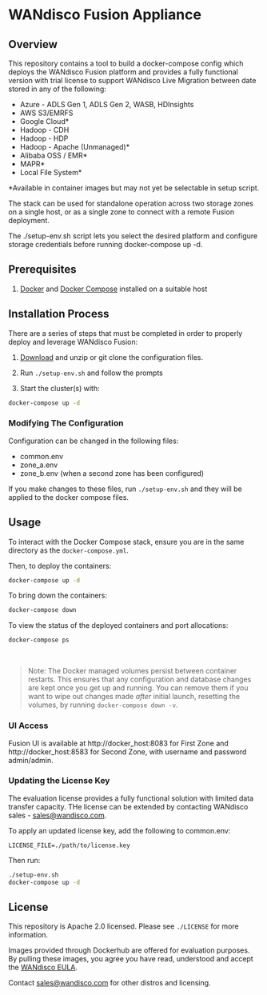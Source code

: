 # WANdisco Fusion Appliance

## Overview
This repository contains a tool to build a docker-compose config which deploys the WANdisco Fusion platform and provides a fully functional version with trial license to support WANdisco Live Migration between date stored in any of the following: 

- Azure - ADLS Gen 1, ADLS Gen 2, WASB, HDInsights 
- AWS S3/EMRFS
- Google Cloud*
- Hadoop - CDH 
- Hadoop - HDP
- Hadoop - Apache (Unmanaged)*
- Alibaba OSS / EMR*
- MAPR*
- Local File System*

*Available in container images but may not yet be selectable in setup script. 

The stack can be used for standalone operation across two storage zones on a single host, or as a single zone to connect with a remote Fusion deployment.  




The ./setup-env.sh script lets you select the desired platform and configure storage credentials before running docker-compose up -d. 

## Prerequisites 
1. [Docker](https://docs.docker.com/install/overview/) and [Docker Compose](https://docs.docker.com/compose/install/) installed on a suitable host

## Installation Process
There are a series of steps that must be completed in order to properly deploy and leverage WANdisco Fusion:

1. [Download](https://github.com/WANdisco/fusion-docker-compose/archive/master.zip) and unzip or git clone the configuration files. 

1. Run `./setup-env.sh` and follow the prompts

1. Start the cluster(s) with:

```bash
docker-compose up -d
```

### Modifying The Configuration
Configuration can be changed in the following files:

- common.env
- zone_a.env
- zone_b.env (when a second zone has been configured)

If you make changes to these files, run `./setup-env.sh` and they will be applied to the docker compose files.

## Usage
To interact with the Docker Compose stack, ensure you are in the same directory as the `docker-compose.yml`. 

Then, to deploy the containers:
```bash
docker-compose up -d
```

To bring down the containers:
```bash
docker-compose down
```

To view the status of the deployed containers and port allocations:
```bash
docker-compose ps
```
</br>

> Note: The Docker managed volumes persist between container restarts. This ensures that any configuration and database changes are kept once you get up and running. You can remove them if you want to wipe out changes made _after_ initial launch, resetting the volumes, by running `docker-compose down -v`.

### UI Access 
Fusion UI is available at http://docker_host:8083 for First Zone and http://docker_host:8583 for Second Zone, with username and password admin/admin.


### Updating the License Key
The evaluation license provides a fully functional solution with limited data transfer capacity. THe license can be extended by contacting WANdisco sales - sales@wandisco.com.

To apply an updated license key, add the following to common.env:

```text
LICENSE_FILE=./path/to/license.key
```

Then run:

```bash
./setup-env.sh
docker-compose up -d
```

## License
This repository is Apache 2.0 licensed. Please see `./LICENSE` for more information.

Images provided through Dockerhub are offered for evaluation purposes. By pulling these images, you agree you have read, understood and accept the [WANdisco EULA](https://www.wandisco.com/eula).

Contact sales@wandisco.com for other distros and licensing. 
